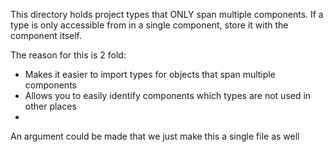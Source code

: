 This directory holds project types that ONLY span multiple components. If a type is only accessible from in a single component, store it with the component itself.

The reason for this is 2 fold:

- Makes it easier to import types for objects that span multiple components
- Allows you to easily identify components which types are not used in other places
-

An argument could be made that we just make this a single file as well
